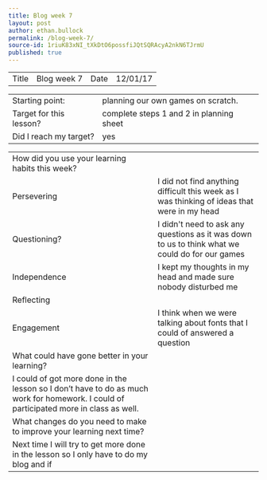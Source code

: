 ```yaml
---
title: Blog week 7
layout: post
author: ethan.bullock
permalink: /blog-week-7/
source-id: 1riuK83xNI_tXkDtO6possfiJQtSQRAcyA2nkN6TJrmU
published: true
---
```

<table>
  <tr>
    <td>Title</td>
    <td>Blog week 7</td>
    <td>Date</td>
    <td>12/01/17</td>
  </tr>
</table>


<table>
  <tr>
    <td>Starting point:</td>
    <td>planning our own games on scratch.</td>
  </tr>
  <tr>
    <td>Target for this lesson?</td>
    <td>complete steps 1 and 2 in planning sheet</td>
  </tr>
  <tr>
    <td>Did I reach my target? </td>
    <td>yes</td>
  </tr>
</table>


<table>
  <tr>
    <td>How did you use your learning habits this week?</td>
    <td></td>
  </tr>
  <tr>
    <td>Persevering </td>
    <td>I did not find anything difficult this week as I was thinking of ideas that were in my head</td>
  </tr>
  <tr>
    <td>Questioning?</td>
    <td>I didn't need to ask any questions as it was down to us to think what we could do for our games</td>
  </tr>
  <tr>
    <td>Independence</td>
    <td>I kept my thoughts in my head and made sure nobody disturbed me</td>
  </tr>
  <tr>
    <td>Reflecting</td>
    <td></td>
  </tr>
  <tr>
    <td>Engagement</td>
    <td>I think when we were talking about fonts that I could of answered a question</td>
  </tr>
  <tr>
    <td>What could have gone better in your learning?</td>
    <td></td>
  </tr>
  <tr>
    <td>I could of got more done in the lesson so I don’t have to do as much work for homework. I could of participated more in class as well.</td>
    <td></td>
  </tr>
  <tr>
    <td>What changes do you need to make to improve your learning next time?</td>
    <td></td>
  </tr>
  <tr>
    <td>Next time I will try to get more done in the lesson so I only have to do my blog and if </td>
    <td></td>
  </tr>
</table>


